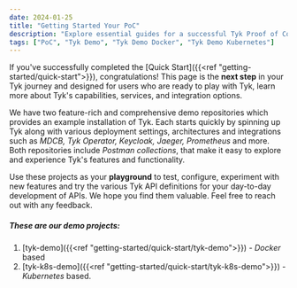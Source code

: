 ```yaml
---
date: 2024-01-25
title: "Getting Started Your PoC"
description: "Explore essential guides for a successful Tyk Proof of Concept (PoC) on this landing page."
tags: ["PoC", "Tyk Demo", "Tyk Demo Docker", "Tyk Demo Kubernetes"]
---
```


If you've successfully completed the [Quick Start]({{<ref "getting-started/quick-start">}}), congratulations! This page is the **next step** in your Tyk journey and designed for users who are ready to play with Tyk, learn more about Tyk's capabilities, services, and integration options.


We have two feature-rich and comprehensive demo repositories which provides an example installation of Tyk.
Each starts quickly by spinning up Tyk along with various deployment settings, architectures and integrations such as *MDCB, Tyk Operator, Keycloak, Jaeger, Prometheus* and more.
Both repositories include *Postman collections*, that make it easy to explore and experience Tyk's features and functionality.

Use these projects as your **playground** to test, configure, experiment with new features and try the various Tyk API definitions for your day-to-day development of APIs. We hope you find them valuable. Feel free to reach out with any feedback.

##### These are our demo projects:

1. [tyk-demo]({{<ref "getting-started/quick-start/tyk-demo">}}) -  *Docker* based
2. [tyk-k8s-demo]({{<ref "getting-started/quick-start/tyk-k8s-demo">}}) - *Kubernetes* based. 